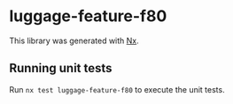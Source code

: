 # luggage-feature-f80

This library was generated with [Nx](https://nx.dev).

## Running unit tests

Run `nx test luggage-feature-f80` to execute the unit tests.
